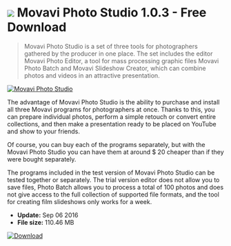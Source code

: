 # ![](https://cdn.softexe.net/static/icon/3/movavi-photo-studio-11370.png) Movavi Photo Studio 1.0.3 - Free Download

> Movavi Photo Studio is a set of three tools for photographers gathered by the producer in one place. The set includes the editor Movavi Photo Editor, a tool for mass processing graphic files Movavi Photo Batch and Movavi Slideshow Creator, which can combine photos and videos in an attractive presentation.

[![Movavi Photo Studio](https://gallery.dpcdn.pl/imgc/Tools/59428/g_-_420x350_1.5_-_x20150614114441_0.png)](https://softexe.net/win/multimedia/graphics-editors/movavi-photo-studio:ppcgR.html)

The advantage of Movavi Photo Studio is the ability to purchase and install all three Movavi programs for photographers at once. Thanks to this, you can prepare individual photos, perform a simple retouch or convert entire collections, and then make a presentation ready to be placed on YouTube and show to your friends. 
 
 
 Of course, you can buy each of the programs separately, but with the Movavi Photo Studio you can have them at around $ 20 cheaper than if they were bought separately.
 
 
 The programs included in the test version of Movavi Photo Studio can be tested together or separately. The trial version editor does not allow you to save files, Photo Batch allows you to process a total of 100 photos and does not give access to the full collection of supported file formats, and the tool for creating film slideshows only works for a week.


- **Update:** Sep 06 2016
- **File size:** 110.46 MB

[![Download](https://cdn.softexe.net/static/img/download.png)](https://softexe.net/win/multimedia/graphics-editors/movavi-photo-studio:ppcgR.html)

